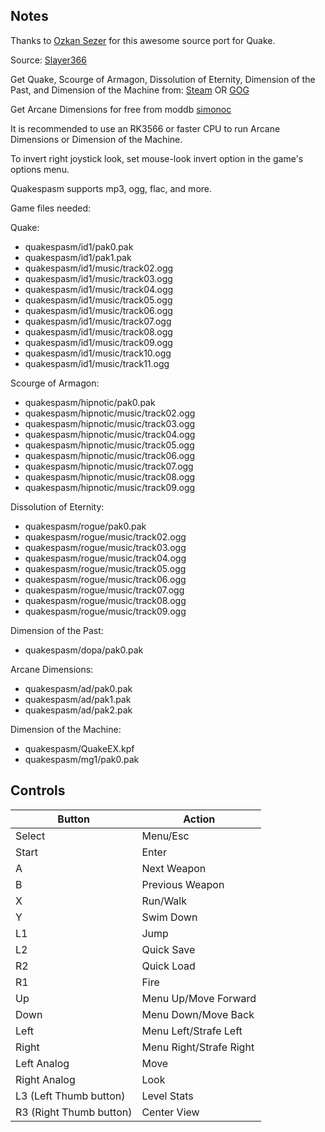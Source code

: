## Notes

Thanks to [Ozkan Sezer](https://github.com/sezero/quakespasm) for this awesome source port for Quake.

Source: [Slayer366](https://github.com/Slayer366/quakespasm-for-GL4ES)

Get Quake, Scourge of Armagon, Dissolution of Eternity, Dimension of the Past, and Dimension of the Machine from:
[Steam](https://store.steampowered.com/app/2310/Quake/)
OR
[GOG](https://www.gog.com/en/game/quake_the_offering)

Get Arcane Dimensions for free from moddb [simonoc](https://www.moddb.com/mods/arcane-dimensions)

It is recommended to use an RK3566 or faster CPU to run Arcane Dimensions or Dimension of the Machine.

To invert right joystick look, set mouse-look invert option in the game's options menu.

Quakespasm supports mp3, ogg, flac, and more.


Game files needed:

Quake:
- quakespasm/id1/pak0.pak
- quakespasm/id1/pak1.pak
- quakespasm/id1/music/track02.ogg
- quakespasm/id1/music/track03.ogg
- quakespasm/id1/music/track04.ogg
- quakespasm/id1/music/track05.ogg
- quakespasm/id1/music/track06.ogg
- quakespasm/id1/music/track07.ogg
- quakespasm/id1/music/track08.ogg
- quakespasm/id1/music/track09.ogg
- quakespasm/id1/music/track10.ogg
- quakespasm/id1/music/track11.ogg

Scourge of Armagon:
- quakespasm/hipnotic/pak0.pak
- quakespasm/hipnotic/music/track02.ogg
- quakespasm/hipnotic/music/track03.ogg
- quakespasm/hipnotic/music/track04.ogg
- quakespasm/hipnotic/music/track05.ogg
- quakespasm/hipnotic/music/track06.ogg
- quakespasm/hipnotic/music/track07.ogg
- quakespasm/hipnotic/music/track08.ogg
- quakespasm/hipnotic/music/track09.ogg

Dissolution of Eternity:
- quakespasm/rogue/pak0.pak
- quakespasm/rogue/music/track02.ogg
- quakespasm/rogue/music/track03.ogg
- quakespasm/rogue/music/track04.ogg
- quakespasm/rogue/music/track05.ogg
- quakespasm/rogue/music/track06.ogg
- quakespasm/rogue/music/track07.ogg
- quakespasm/rogue/music/track08.ogg
- quakespasm/rogue/music/track09.ogg

Dimension of the Past:
- quakespasm/dopa/pak0.pak

Arcane Dimensions:
- quakespasm/ad/pak0.pak
- quakespasm/ad/pak1.pak
- quakespasm/ad/pak2.pak

Dimension of the Machine:
- quakespasm/QuakeEX.kpf
- quakespasm/mg1/pak0.pak

## Controls

| Button | Action |
|--|--| 
|Select|Menu/Esc|
|Start|Enter|
|A|Next Weapon|
|B|Previous Weapon|
|X|Run/Walk|
|Y|Swim Down|
|L1|Jump|
|L2|Quick Save|
|R2|Quick Load|
|R1|Fire|
|Up|Menu Up/Move Forward|
|Down|Menu Down/Move Back|
|Left|Menu Left/Strafe Left|
|Right|Menu Right/Strafe Right|
|Left Analog|Move|
|Right Analog|Look|
|L3 (Left Thumb button)|Level Stats|
|R3 (Right Thumb button)|Center View|